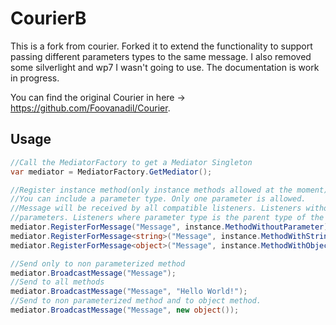 CourierB
=======

This is a fork from courier. Forked it to extend the functionality to support passing different parameters types to the same message.
I also removed some silverlight and wp7 I wasn't going to use.
The documentation is work in progress.

You can find the original Courier in here -> https://github.com/Foovanadil/Courier.

Usage
-----

```C#
//Call the MediatorFactory to get a Mediator Singleton
var mediator = MediatorFactory.GetMediator();

//Register instance method(only instance methods allowed at the moment) to message types, the message type is defined by the string. 
//You can include a parameter type. Only one parameter is allowed.
//Message will be received by all compatible listeners. Listeners without parameters will receive parameterized broadcasts without the
//parameters. Listeners where parameter type is the parent type of the broadcast will also receive the message.
mediator.RegisterForMessage("Message", instance.MethodWithoutParameter);
mediator.RegisterForMessage<string>("Message", instance.MethodWithStringParameter);
mediator.RegisterForMessage<object>("Message", instance.MethodWithObjectParameter);

//Send only to non parameterized method
mediator.BroadcastMessage("Message");
//Send to all methods
mediator.BroadcastMessage("Message", "Hello World!");
//Send to non parameterized method and to object method.
mediator.BroadcastMessage("Message", new object());
``` 


